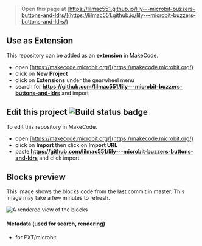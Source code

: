 
> Open this page at [https://lilmac551.github.io/lily---microbit-buzzers-buttons-and-ldrs/](https://lilmac551.github.io/lily---microbit-buzzers-buttons-and-ldrs/)

## Use as Extension

This repository can be added as an **extension** in MakeCode.

* open [https://makecode.microbit.org/](https://makecode.microbit.org/)
* click on **New Project**
* click on **Extensions** under the gearwheel menu
* search for **https://github.com/lilmac551/lily---microbit-buzzers-buttons-and-ldrs** and import

## Edit this project ![Build status badge](https://github.com/lilmac551/lily---microbit-buzzers-buttons-and-ldrs/workflows/MakeCode/badge.svg)

To edit this repository in MakeCode.

* open [https://makecode.microbit.org/](https://makecode.microbit.org/)
* click on **Import** then click on **Import URL**
* paste **https://github.com/lilmac551/lily---microbit-buzzers-buttons-and-ldrs** and click import

## Blocks preview

This image shows the blocks code from the last commit in master.
This image may take a few minutes to refresh.

![A rendered view of the blocks](https://github.com/lilmac551/lily---microbit-buzzers-buttons-and-ldrs/raw/master/.github/makecode/blocks.png)

#### Metadata (used for search, rendering)

* for PXT/microbit
<script src="https://makecode.com/gh-pages-embed.js"></script><script>makeCodeRender("{{ site.makecode.home_url }}", "{{ site.github.owner_name }}/{{ site.github.repository_name }}");</script>
